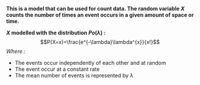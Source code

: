 **This is a model that can be used for count data. The random variable $X$ counts the number of times an event occurs in a given amount of space or time.**

**$X$ modelled with the distribution $Po(\lambda)$ :**$$P(X=x)=\frac{e^{-\lambda}\lambda^{x}}{x!}$$*Where :*
- The events occur independently of each other and at random 
- The event occur at a constant rate
- The mean number of events is represented by $\lambda$
